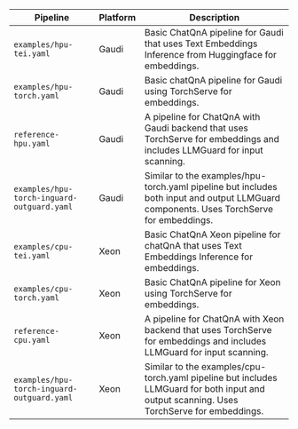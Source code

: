| Pipeline                                      | Platform | Description                                                                                       |
|----------------------------------------------|----------|---------------------------------------------------------------------------------------------------|
| `examples/hpu-tei.yaml`                      | Gaudi    | Basic ChatQnA pipeline for Gaudi that uses Text Embeddings Inference from Huggingface for embeddings. |
| `examples/hpu-torch.yaml`                    | Gaudi    | Basic chatQnA pipeline for Gaudi using TorchServe for embeddings.                                     |
| `reference-hpu.yaml`                         | Gaudi    | A pipeline for ChatQnA with Gaudi backend that uses TorchServe for embeddings and includes LLMGuard for input scanning. |
| `examples/hpu-torch-inguard-outguard.yaml`   | Gaudi    | Similar to the examples/hpu-torch.yaml pipeline but includes both input and output LLMGuard components. Uses TorchServe for embeddings. |
| `examples/cpu-tei.yaml`                      | Xeon     | Basic ChatQnA Xeon pipeline for chatQnA that uses Text Embeddings Inference for embeddings. |
| `examples/cpu-torch.yaml`                    | Xeon     | Basic ChatQnA pipeline for Xeon using TorchServe for embeddings.           |
| `reference-cpu.yaml`                         | Xeon     | A pipeline for ChatQnA with Xeon backend that uses TorchServe for embeddings and includes LLMGuard for input scanning. |
| `examples/hpu-torch-inguard-outguard.yaml`   | Xeon     | Similar to the examples/cpu-torch.yaml pipeline but includes LLMGuard for both input and output scanning. Uses TorchServe for embeddings. |
